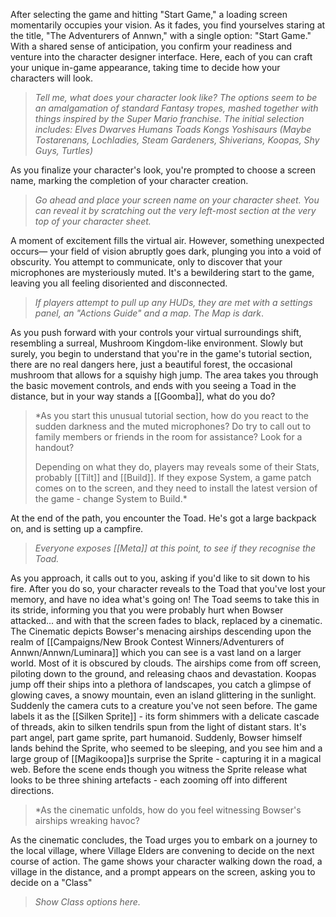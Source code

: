 After selecting the game and hitting "Start Game," a loading screen momentarily occupies your vision. As it fades, you find yourselves staring at the title, "The Adventurers of Annwn," with a single option: "Start Game." With a shared sense of anticipation, you confirm your readiness and venture into the character designer interface. Here, each of you can craft your unique in-game appearance, taking time to decide how your characters will look.

>*Tell me, what does your character look like? The options seem to be an amalgamation of standard Fantasy tropes, mashed together with things inspired by the Super Mario franchise. The initial selection includes:
>Elves
>Dwarves
>Humans
>Toads
>Kongs
>Yoshisaurs
>(Maybe Tostarenans, Lochladies, Steam Gardeners, Shiverians, Koopas, Shy Guys, Turtles)*

As you finalize your character's look, you're prompted to choose a screen name, marking the completion of your character creation. 

> *Go ahead and place your screen name on your character sheet. You can reveal it by scratching out the very left-most section at the very top of your character sheet.*

A moment of excitement fills the virtual air. However, something unexpected occurs— your field of vision abruptly goes dark, plunging you into a void of obscurity. You attempt to communicate, only to discover that your microphones are mysteriously muted. It's a bewildering start to the game, leaving you all feeling disoriented and disconnected. 

>*If players attempt to pull up any HUDs, they are met with a settings panel, an "Actions Guide" and a map. The Map is dark*.

As you push forward with your controls your virtual surroundings shift, resembling a surreal, Mushroom Kingdom-like environment. Slowly but surely, you begin to understand that you're in the game's tutorial section, there are no real dangers here, just a beautiful forest, the occasional mushroom that allows for a squishy high jump. The area takes you through the basic movement controls, and ends with you seeing a Toad in the distance, but in your way stands a [[Goomba]], what do you do?

> *As you start this unusual tutorial section, how do you react to the sudden darkness and the muted microphones? Do try to call out to family members or friends in the room for assistance? Look for a handout? 
> 
> Depending on what they do, players may reveals some of their Stats, probably [[Tilt]] and [[Build]]. If they expose System, a game patch comes on to the screen, and they need to install the latest version of the game - change System to Build.*

At the end of the path, you encounter the Toad. He's got a large backpack on, and is setting up a campfire. 

> *Everyone exposes [[Meta]] at this point, to see if they recognise the Toad.*

As you approach, it calls out to you, asking if you'd like to sit down to his fire. After you do so, your character reveals to the Toad that you've lost your memory, and have no idea what's going on! The Toad seems to take this in its stride, informing you that you were probably hurt when Bowser attacked... and with that the screen fades to black, replaced by a cinematic. The Cinematic depicts Bowser's menacing airships descending upon the realm of [[Campaigns/New Brook Contest Winners/Adventurers of Annwn/Annwn/Luminara]] which you can see is a vast land on a larger world. Most of it is obscured by clouds. The airships come from off screen, piloting down to the ground, and releasing chaos and devastation. Koopas jump off their ships into a plethora of landscapes, you catch a glimpse of glowing caves, a snowy mountain, even an island glittering in the sunlight. Suddenly the camera cuts to a creature you've not seen before. The game labels it as the [[Silken Sprite]] - its form shimmers with a delicate cascade of threads, akin to silken tendrils spun from the light of distant stars. It's part angel, part game sprite, part humanoid. Suddenly, Bowser himself lands behind the Sprite, who seemed to be sleeping, and you see him and a large group of [[Magikoopa]]s surprise the Sprite - capturing it in a magical web. Before the scene ends though you witness the Sprite release what looks to be three shining artefacts - each zooming off into different directions.

> *As the cinematic unfolds, how do you feel witnessing Bowser's airships wreaking havoc?

As the cinematic concludes, the Toad urges you to embark on a journey to the local village, where Village Elders are convening to decide on the next course of action. The game shows your character walking down the road, a village in the distance, and a prompt appears on the screen, asking you to decide on a "Class"

>*Show Class options here.*
